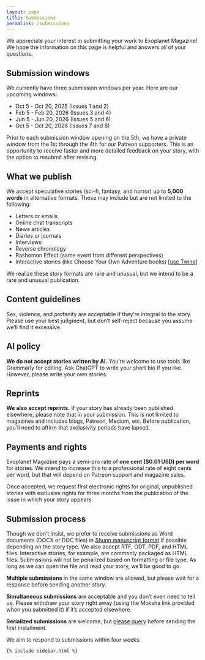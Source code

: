 ```yaml
---
layout: page
title: Submissions
permalink: /submissions
---
```


<div class="row justify-content-between">
<div class="col-md-8 pr-5">

<p>We appreciate your interest in submitting your work to Exoplanet Magazine! We hope the information on this page is helpful and answers all of your questions.</p>

<h2>Submission windows</h2>
<p>We currently have three submission windows per year. Here are our upcoming windows:</p>
<ul>
    <li>Oct 5 - Oct 20, 2025 (Issues 1 and 2)</li>
    <li>Feb 5 - Feb 20, 2026 (Issues 3 and 4)</li>
    <li>Jun 5 - Jun 20, 2026 (Issues 5 and 6)</li>
    <li>Oct 5 - Oct 20, 2026 (Issues 7 and 8)</li>
</ul>
<p>Prior to each submission window opening on the 5th, we have a private window from the 1st through the 4th for our Patreon supporters. This is an opportunity to receive faster and more detailed feedback on your story, with the option to resubmit after revising.</p>

<h2>What we publish</h2>
<p>We accept speculative stories (sci-fi, fantasy, and horror) up to <strong>5,000 words</strong> in alternative formats. These may include but are not limited to the following:</p>
<ul>
    <li>Letters or emails</li>
    <li>Online chat transcripts</li>
    <li>News articles</li>
    <li>Diaries or journals</li>
    <li>Interviews</li>
    <li>Reverse chronology</li>
    <li>Rashomon Effect (same event from different perspectives)</li>
    <li>Interactive stories (like Choose Your Own Adventure books) [<a target="_blank" href="https://twinery.org">use Twine</a>]</li>
</ul>
<p>We realize these story formats are rare and unusual, but we intend to be a rare and unusual publication.</p>

<h2>Content guidelines</h2>
<p>Sex, violence, and profanity are acceptable if they’re integral to the story. Please use your best judgment, but don’t self-reject because you assume we’ll find it excessive.</p>

<h2>AI policy</h2>
<p><strong>We do not accept stories written by AI.</strong> You’re welcome to use tools like Grammarly for editing. Ask ChatGPT to write your short bio if you like. However, please write your own stories.</p>

<h2>Reprints</h2>
<p><strong>We also accept reprints.</strong> If your story has already been published elsewhere, please note that in your submission. This is not limited to magazines and includes blogs, Patreon, Medium, etc. Before publication, you’ll need to affirm that exclusivity periods have lapsed.</p>

<h2>Payments and rights</h2>
<p>Exoplanet Magazine pays a semi-pro rate of <strong>one cent ($0.01 USD) per word</strong> for stories. We intend to increase this to a professional rate of eight cents per word, but that will depend on Patreon support and magazine sales.</p>

<p>Once accepted, we request first electronic rights for original, unpublished stories with exclusive rights for three months from the publication of the issue in which your story appears.</p>

<h2>Submission process</h2>
<p>Though we don’t insist, we prefer to receive submissions as Word documents (DOCX or DOC files) in <a target="_blank" href="https://www.shunn.net/format/story/">Shunn manuscript format</a> if possible depending on the story type. We also accept RTF, ODT, PDF, and HTML files. Interactive stories, for example, are commonly packaged as HTML files. Submissions will not be penalized based on formatting or file type. As long as we can open the file and read your story, we’ll be good to go.</p>

<p><strong>Multiple submissions</strong> in the same window are allowed, but please wait for a response before sending another story.</p>

<p><strong>Simultaneous submissions</strong> are acceptable and you don’t even need to tell us. Please withdraw your story right away (using the Moksha link provided when you submitted it) if it’s accepted elsewhere.</p>

<p><strong>Serialized submissions</strong> are welcome, but <a href="/contact">please query</a> before sending the first installment.</p>

<p>We aim to respond to submissions within four weeks.</p>

</div>

<div class="col-md-4">

<div class="sticky-top sticky-top-80">

    {% include sidebar.html %}

</div>
</div>
</div>
